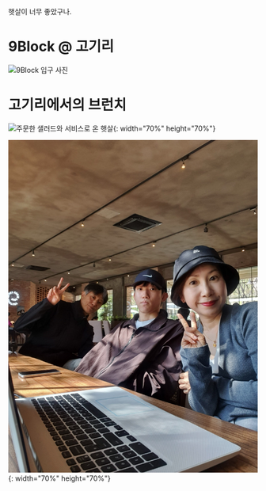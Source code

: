 
햇살이 너무 좋았구나.

# 9Block @ 고기리   
![9Block 입구 사진](https://search.pstatic.net/common/?src=https%3A%2F%2Fldb-phinf.pstatic.net%2F20200520_5%2F15899417000062YtHG_JPEG%2FuGvMpN6A_5IygJINfq7uHS69.jpg)

# 고기리에서의 브런치
![주문한 샐러드와 서비스로 온 햇살](https://github.com/Yunjong-Lee/WiKi/assets/54181684/405492d1-5542-4c68-b597-406c204e3fa4){: width="70%" height="70%"}  

![](https://github.com/Yunjong-Lee/WiKi/blob/main/20240414_9Block_%EA%B3%A0%EA%B8%B0%EB%A6%AC_IMG_0297.jpeg?raw=true){: width="70%" height="70%"}  


